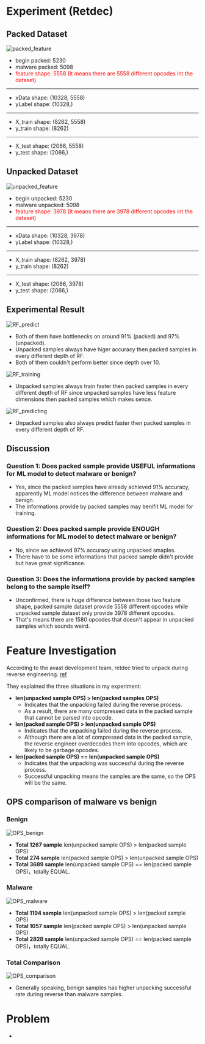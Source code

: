 # Experiment (Retdec)

## Packed Dataset

![packed_feature](../image/packed_feature.jpg)

- begin packed: 5230
- malware packed: 5098
- <font color="red">feature shape: 5558 (It means there are 5558 different opcodes int the dataset)</font>
---
- xData shape: (10328, 5558)
- yLabel shape: (10328,)
---
- X_train shape: (8262, 5558)
- y_train shape: (8262)
---
- X_test shape: (2066, 5558)
- y_test shape: (2066,)

## Unpacked Dataset

![unpacked_feature](../image/unpacked_feature.jpg)

- begin unpacked: 5230
- malware unpacked: 5098
- <font color="red">feature shape: 3978 (It means there are 3978 different opcodes int the dataset)</font>
---
- xData shape: (10328, 3978)
- yLabel shape: (10328,)
---
- X_train shape: (8262, 3978)
- y_train shape: (8262)
---
- X_test shape: (2066, 3978)
- y_test shape: (2066,)

## Experimental Result

![RF_predict](../image/RF_predict.jpg)

- Both of them have bottlenecks on around 91% (packed) and 97% (unpacked).
- Unpacked samples always have higer accuracy then packed samples in every different depth of RF.
- Both of them couldn't perform better since depth over 10.

![RF_training](../image/RF_training.jpg)

- Unpacked samples always train faster then packed samples in every different depth of RF since unpacked samples have less feature dimensions then packed samples which makes sence.

![RF_predicting](../image/RF_predicting.jpg)

- Unpacked samples also always predict faster then packed samples in every different depth of RF.

## Discussion

### Question 1: Does packed sample provide USEFUL informations for ML model to detect malware or benign?

- Yes, since the packed samples have already achieved 91% accuracy, apparently ML model notices the difference between malware and benign.
- The informations provide by packed samples may benifit ML model for training.

### Question 2: Does packed sample provide ENOUGH informations for ML model to detect malware or benign?

- No, since we achieved 97% accuracy using unpacked smaples.
- There have to be some informations that packed sample didn't provide but have great significance.

### Question 3: Does the informations provide by packed samples belong to the sample itself?

- Unconfirmed, there is huge difference between those two feature shape, packed sample dataset provide 5558 different opcodes while unpacked sample dataset only provide 3978 different opcodes.
- That's means there are 1580 opcodes that doesn't appear in unpacked samples which sounds weird.

# Feature Investigation

According to the avast development team, retdec tried to unpack during reverse engineering. [ref](https://github.com/avast/retdec/issues/1128)

They explained the three situations in my experiment:

- **len(unpacked sample OPS) > len(packed samples OPS)**
    - Indicates that the unpacking failed during the reverse process.
    - As a result, there are many compressed data in the packed sample that cannot be parsed into opcode.
- **len(packed sample OPS) > len(unpacked sample OPS)**
    - Indicates that the unpacking failed during the reverse process.
    - Although there are a lot of compressed data in the packed sample, the reverse engineer overdecodes them into opcodes, which are likely to be garbage opcodes.
- **len(packed sample OPS) == len(unpacked sample OPS)**
    - Indicates that the unpacking was successful during the reverse process.
    - Successful unpacking means the samples are the same, so the OPS will be the same.

## OPS comparison of malware vs benign

### Benign

![OPS_benign](../image/OPS_benign.jpg)

- **Total 1267 sample** len(unpacked sample OPS) > len(packed sample OPS)
- **Total 274 sample** len(packed sample OPS) > len(unpacked sample OPS)
- **Total 3689 sample** len(unpacked sample OPS) == len(packed sample OPS)，totally EQUAL.

### Malware

![OPS_malware](../image/OPS_malware.jpg)

- **Total 1194 sample** len(unpacked sample OPS) > len(packed sample OPS)
- **Total 1057 sample** len(packed sample OPS) > len(unpacked sample OPS)
- **Total 2828 sample** len(unpacked sample OPS) == len(packed sample OPS)，totally EQUAL.

### Total Comparison

![OPS_comparison](../image/OPS_comparison.jpg)

- Generally speaking, benign samples has higher unpacking successful rate during reverse than malware samples.

# Problem

- 